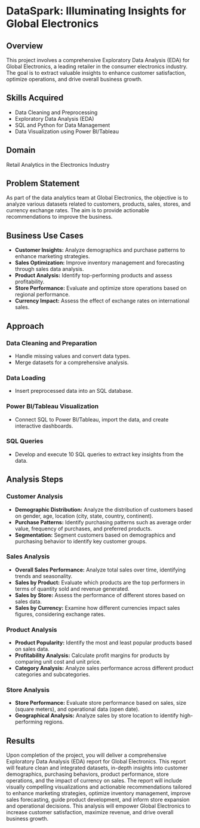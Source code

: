 # DataSpark: Illuminating Insights for Global Electronics

## Overview
This project involves a comprehensive Exploratory Data Analysis (EDA) for Global Electronics, a leading retailer in the consumer electronics industry. The goal is to extract valuable insights to enhance customer satisfaction, optimize operations, and drive overall business growth.

## Skills Acquired
- Data Cleaning and Preprocessing
- Exploratory Data Analysis (EDA)
- SQL and Python for Data Management
- Data Visualization using Power BI/Tableau

## Domain
Retail Analytics in the Electronics Industry

## Problem Statement
As part of the data analytics team at Global Electronics, the objective is to analyze various datasets related to customers, products, sales, stores, and currency exchange rates. The aim is to provide actionable recommendations to improve the business.

## Business Use Cases
- **Customer Insights:** Analyze demographics and purchase patterns to enhance marketing strategies.
- **Sales Optimization:** Improve inventory management and forecasting through sales data analysis.
- **Product Analysis:** Identify top-performing products and assess profitability.
- **Store Performance:** Evaluate and optimize store operations based on regional performance.
- **Currency Impact:** Assess the effect of exchange rates on international sales.

## Approach

### Data Cleaning and Preparation
- Handle missing values and convert data types.
- Merge datasets for a comprehensive analysis.

### Data Loading
- Insert preprocessed data into an SQL database.

### Power BI/Tableau Visualization
- Connect SQL to Power BI/Tableau, import the data, and create interactive dashboards.

### SQL Queries
- Develop and execute 10 SQL queries to extract key insights from the data.

## Analysis Steps

### Customer Analysis
- **Demographic Distribution:** Analyze the distribution of customers based on gender, age, location (city, state, country, continent).
- **Purchase Patterns:** Identify purchasing patterns such as average order value, frequency of purchases, and preferred products.
- **Segmentation:** Segment customers based on demographics and purchasing behavior to identify key customer groups.

### Sales Analysis
- **Overall Sales Performance:** Analyze total sales over time, identifying trends and seasonality.
- **Sales by Product:** Evaluate which products are the top performers in terms of quantity sold and revenue generated.
- **Sales by Store:** Assess the performance of different stores based on sales data.
- **Sales by Currency:** Examine how different currencies impact sales figures, considering exchange rates.

### Product Analysis
- **Product Popularity:** Identify the most and least popular products based on sales data.
- **Profitability Analysis:** Calculate profit margins for products by comparing unit cost and unit price.
- **Category Analysis:** Analyze sales performance across different product categories and subcategories.

### Store Analysis
- **Store Performance:** Evaluate store performance based on sales, size (square meters), and operational data (open date).
- **Geographical Analysis:** Analyze sales by store location to identify high-performing regions.

## Results
Upon completion of the project, you will deliver a comprehensive Exploratory Data Analysis (EDA) report for Global Electronics. This report will feature clean and integrated datasets, in-depth insights into customer demographics, purchasing behaviors, product performance, store operations, and the impact of currency on sales. The report will include visually compelling visualizations and actionable recommendations tailored to enhance marketing strategies, optimize inventory management, improve sales forecasting, guide product development, and inform store expansion and operational decisions. This analysis will empower Global Electronics to increase customer satisfaction, maximize revenue, and drive overall business growth.
